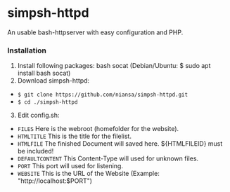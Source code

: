 # simpsh-httpd

An usable bash-httpserver with easy configuration and PHP.


### Installation

1. Install following packages: bash socat (Debian/Ubuntu: $ sudo apt install bash socat)
2. Download simpsh-httpd:
  * `$ git clone https://github.com/niansa/simpsh-httpd.git`
  * `$ cd ./simpsh-httpd`
3. Edit config.sh:
 * `FILES` Here is the webroot (homefolder for the website).
 * `HTMLTITLE` This is the title for the filelist.
 * `HTMLFILE` The finished Document will saved here. ${HTMLFILEID} must be included!
 * `DEFAULTCONTENT` This Content-Type will used for unknown files.
 * `PORT` This port will used for listening.
 * `WEBSITE` This is the URL of the Website (Example: "http://localhost:$PORT")
